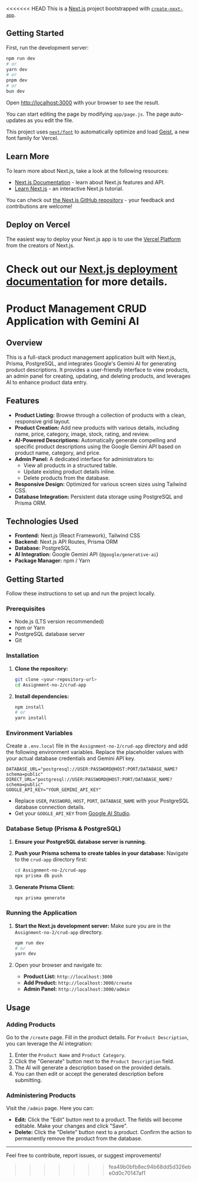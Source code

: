 <<<<<<< HEAD
This is a [Next.js](https://nextjs.org) project bootstrapped with [`create-next-app`](https://github.com/vercel/next.js/tree/canary/packages/create-next-app).

## Getting Started

First, run the development server:

```bash
npm run dev
# or
yarn dev
# or
pnpm dev
# or
bun dev
```

Open [http://localhost:3000](http://localhost:3000) with your browser to see the result.

You can start editing the page by modifying `app/page.js`. The page auto-updates as you edit the file.

This project uses [`next/font`](https://nextjs.org/docs/app/building-your-application/optimizing/fonts) to automatically optimize and load [Geist](https://vercel.com/font), a new font family for Vercel.

## Learn More

To learn more about Next.js, take a look at the following resources:

- [Next.js Documentation](https://nextjs.org/docs) - learn about Next.js features and API.
- [Learn Next.js](https://nextjs.org/learn) - an interactive Next.js tutorial.

You can check out [the Next.js GitHub repository](https://github.com/vercel/next.js) - your feedback and contributions are welcome!

## Deploy on Vercel

The easiest way to deploy your Next.js app is to use the [Vercel Platform](https://vercel.com/new?utm_medium=default-template&filter=next.js&utm_source=create-next-app&utm_campaign=create-next-app-readme) from the creators of Next.js.

Check out our [Next.js deployment documentation](https://nextjs.org/docs/app/building-your-application/deploying) for more details.
=======
# Product Management CRUD Application with Gemini AI

## Overview

This is a full-stack product management application built with Next.js, Prisma, PostgreSQL, and integrates Google's Gemini AI for generating product descriptions. It provides a user-friendly interface to view products, an admin panel for creating, updating, and deleting products, and leverages AI to enhance product data entry.

## Features

- **Product Listing:** Browse through a collection of products with a clean, responsive grid layout.
- **Product Creation:** Add new products with various details, including name, price, category, image, stock, rating, and review.
- **AI-Powered Descriptions:** Automatically generate compelling and specific product descriptions using the Google Gemini API based on product name, category, and price.
- **Admin Panel:** A dedicated interface for administrators to:
  - View all products in a structured table.
  - Update existing product details inline.
  - Delete products from the database.
- **Responsive Design:** Optimized for various screen sizes using Tailwind CSS.
- **Database Integration:** Persistent data storage using PostgreSQL and Prisma ORM.

## Technologies Used

- **Frontend:** Next.js (React Framework), Tailwind CSS
- **Backend:** Next.js API Routes, Prisma ORM
- **Database:** PostgreSQL
- **AI Integration:** Google Gemini API (`@google/generative-ai`)
- **Package Manager:** npm / Yarn

## Getting Started

Follow these instructions to set up and run the project locally.

### Prerequisites

- Node.js (LTS version recommended)
- npm or Yarn
- PostgreSQL database server
- Git

### Installation

1.  **Clone the repository:**

    ```bash
    git clone <your-repository-url>
    cd Assignment-no-2/crud-app
    ```

2.  **Install dependencies:**
    ```bash
    npm install
    # or
    yarn install
    ```

### Environment Variables

Create a `.env.local` file in the `Assignment-no-2/crud-app` directory and add the following environment variables. Replace the placeholder values with your actual database credentials and Gemini API key.

```env
DATABASE_URL="postgresql://USER:PASSWORD@HOST:PORT/DATABASE_NAME?schema=public"
DIRECT_URL="postgresql://USER:PASSWORD@HOST:PORT/DATABASE_NAME?schema=public"
GOOGLE_API_KEY="YOUR_GEMINI_API_KEY"
```

- Replace `USER`, `PASSWORD`, `HOST`, `PORT`, `DATABASE_NAME` with your PostgreSQL database connection details.
- Get your `GOOGLE_API_KEY` from [Google AI Studio](https://makersuite.google.com/app/apikey).

### Database Setup (Prisma & PostgreSQL)

1.  **Ensure your PostgreSQL database server is running.**

2.  **Push your Prisma schema to create tables in your database:**
    Navigate to the `crud-app` directory first:

    ```bash
    cd Assignment-no-2/crud-app
    npx prisma db push
    ```

3.  **Generate Prisma Client:**
    ```bash
    npx prisma generate
    ```

### Running the Application

1.  **Start the Next.js development server:**
    Make sure you are in the `Assignment-no-2/crud-app` directory.

    ```bash
    npm run dev
    # or
    yarn dev
    ```

2.  Open your browser and navigate to:
    - **Product List:** `http://localhost:3000`
    - **Add Product:** `http://localhost:3000/create`
    - **Admin Panel:** `http://localhost:3000/admin`

## Usage

### Adding Products

Go to the `/create` page. Fill in the product details. For `Product Description`, you can leverage the AI integration:

1.  Enter the `Product Name` and `Product Category`.
2.  Click the "Generate" button next to the `Product Description` field.
3.  The AI will generate a description based on the provided details.
4.  You can then edit or accept the generated description before submitting.

### Administering Products

Visit the `/admin` page. Here you can:

- **Edit:** Click the "Edit" button next to a product. The fields will become editable. Make your changes and click "Save".
- **Delete:** Click the "Delete" button next to a product. Confirm the action to permanently remove the product from the database.

---

Feel free to contribute, report issues, or suggest improvements!
>>>>>>> fea49b0bfb8ec94b68dd5d326ebe0d0c70147af1

